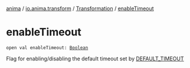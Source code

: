 [anima](../../index.md) / [io.anima.transform](../index.md) / [Transformation](index.md) / [enableTimeout](./enable-timeout.md)

# enableTimeout

`open val enableTimeout: `[`Boolean`](https://kotlinlang.org/api/latest/jvm/stdlib/kotlin/-boolean/index.html)

Flag for enabling/disabling the default timeout set by [DEFAULT_TIMEOUT](-d-e-f-a-u-l-t_-t-i-m-e-o-u-t.md)

